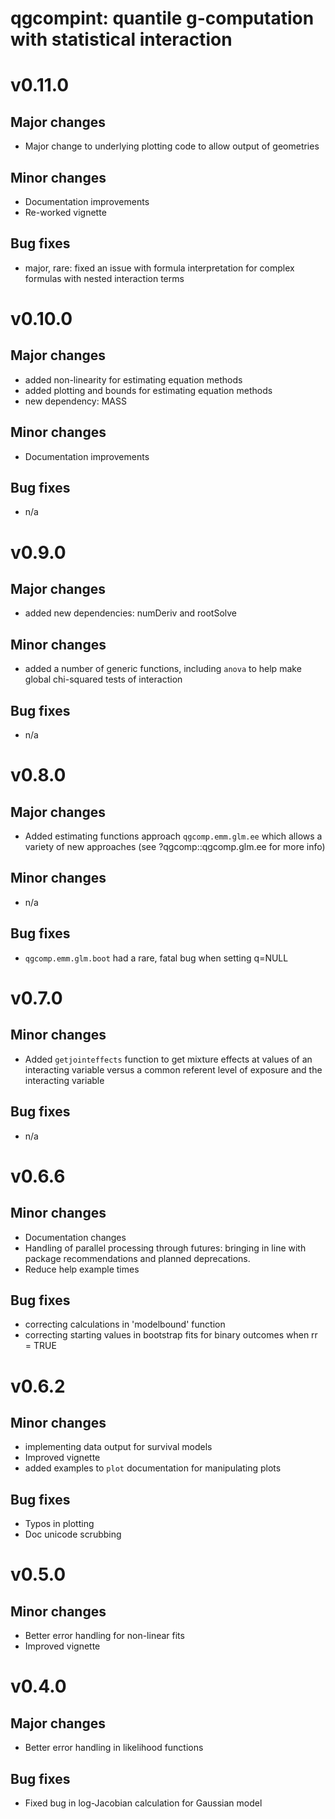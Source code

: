 
# qgcompint: quantile g-computation with statistical interaction

# v0.11.0
## Major changes
- Major change to underlying plotting code to allow output of geometries

## Minor changes
- Documentation improvements
- Re-worked vignette

## Bug fixes
- major, rare: fixed an issue with formula interpretation for complex formulas with nested interaction terms

# v0.10.0
## Major changes
- added non-linearity for estimating equation methods
- added plotting and bounds for estimating equation methods
- new dependency: MASS

## Minor changes
- Documentation improvements

## Bug fixes
- n/a


# v0.9.0
## Major changes
- added new dependencies: numDeriv and rootSolve


## Minor changes
- added a number of generic functions, including `anova` to help make global chi-squared tests of interaction

## Bug fixes
- n/a


# v0.8.0
## Major changes
- Added estimating functions approach `qgcomp.emm.glm.ee` which allows a variety of new approaches (see ?qgcomp::qgcomp.glm.ee for more info)

## Minor changes
- n/a

## Bug fixes
- `qgcomp.emm.glm.boot` had a rare, fatal bug when setting q=NULL


# v0.7.0
## Minor changes
- Added `getjointeffects` function to get mixture effects at values of an interacting variable versus a common referent level of exposure and the interacting variable

## Bug fixes
- n/a

# v0.6.6
## Minor changes
- Documentation changes
- Handling of parallel processing through futures: bringing in line with package recommendations and planned deprecations.
- Reduce help example times

## Bug fixes
- correcting calculations in 'modelbound' function
- correcting starting values in bootstrap fits for binary outcomes when rr = TRUE


# v0.6.2
## Minor changes
- implementing data output for survival models
- Improved vignette
- added examples to `plot` documentation for manipulating plots

## Bug fixes
- Typos in plotting
- Doc unicode scrubbing

# v0.5.0
## Minor changes
- Better error handling for non-linear fits
- Improved vignette


# v0.4.0
## Major changes
- Better error handling in likelihood functions

## Bug fixes
- Fixed bug in log-Jacobian calculation for Gaussian model
